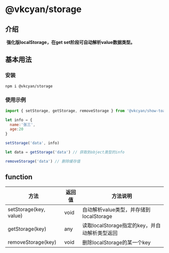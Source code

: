 # @vkcyan/storage

## 介绍

​	**强化版localStorage，在get set阶段可自动解析value数据类型。**



## 基本用法

### 安装

```bash
npm i @vkcyan/storage
```

### 使用示例

```js
import { setStorage, getStorage, removeStorage } from '@vkcyan/show-toast'

let info = {
  name:'张三',
  age:20
}

setStorage('data', info)

let data = getStorage('data') // 获取到object类型的info 

removeStorage('data') // 删除缓存值

```

## function

| 方法                   | 返回值 | 方法说明                                      |
| ---------------------- | ------ | --------------------------------------------- |
| setStorage(key, value) | void   | 自动解析value类型，并存储到localStorage       |
| getStorage(key)        | any    | 读取localStorage指定的key，并自动解析类型返回 |
| removeStorage(key)     | void   | 删除localStorage的某一个key                   |





